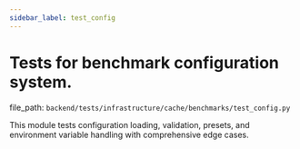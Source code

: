 ```yaml
---
sidebar_label: test_config
---
```


# Tests for benchmark configuration system.

  file_path: `backend/tests/infrastructure/cache/benchmarks/test_config.py`

This module tests configuration loading, validation, presets, and environment
variable handling with comprehensive edge cases.
